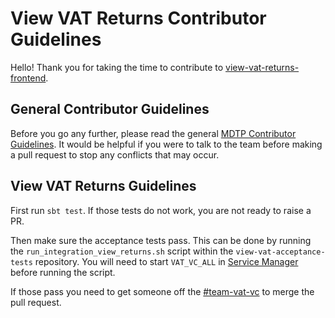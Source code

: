 # View VAT Returns Contributor Guidelines

Hello! Thank you for taking the time to contribute to [view-vat-returns-frontend](https://github.com/hmrc/view-vat-returns-frontend).

## General Contributor Guidelines

Before you go any further, please read the general [MDTP Contributor Guidelines](https://github.com/hmrc/mdtp-contributor-guidelines/blob/master/CONTRIBUTING.md).
It would be helpful if you were to talk to the team before making a pull request to stop any conflicts that may occur.

## View VAT Returns Guidelines

First run `sbt test`. If those tests do not work, you are not ready to raise a PR.

Then make sure the acceptance tests pass. This can be done by running the `run_integration_view_returns.sh` script within
the `view-vat-acceptance-tests` repository. You will need to start `VAT_VC_ALL` in [Service Manager](https://github.com/hmrc/service-manager) before running the script.

If those pass you need to get someone off the [#team-vat-vc](https://hmrcdigital.slack.com/messages/team-vat-vc/) to merge the pull request.
